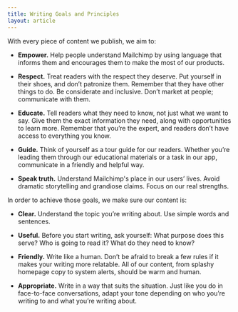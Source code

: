 ```yaml
---
title: Writing Goals and Principles
layout: article
---
```


With every piece of content we publish, we aim to:

* **Empower.** Help people understand Mailchimp by using language that informs them and encourages them to make the most of our products.

* **Respect.** Treat readers with the respect they deserve. Put yourself in their shoes, and don’t patronize them. Remember that they have other things to do. Be considerate and inclusive. Don’t market at people; communicate with them.

* **Educate.** Tell readers what they need to know, not just what we want to say. Give them the exact information they need, along with opportunities to learn more. Remember that you’re the expert, and readers don’t have access to everything you know.

* **Guide.** Think of yourself as a tour guide for our readers. Whether you’re leading them through our educational materials or a task in our app, communicate in a friendly and helpful way.

* **Speak truth.** Understand Mailchimp's place in our users’ lives. Avoid dramatic storytelling and grandiose claims. Focus on our real strengths.

In order to achieve those goals, we make sure our content is:

* **Clear.** Understand the topic you’re writing about. Use simple words and sentences.

* **Useful.** Before you start writing, ask yourself: What purpose does this serve? Who is going to read it? What do they need to know?

* **Friendly.** Write like a human. Don’t be afraid to break a few rules if it makes your writing more relatable. All of our content, from splashy homepage copy to system alerts, should be warm and human.

* **Appropriate.** Write in a way that suits the situation. Just like you do in face-to-face conversations, adapt your tone depending on who you’re writing to and what you’re writing about.
